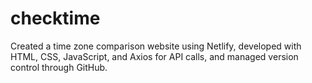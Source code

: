 # checktime
 
Created a time zone comparison website using Netlify, developed with HTML, CSS, JavaScript, and Axios for API calls, and managed version control through GitHub.
